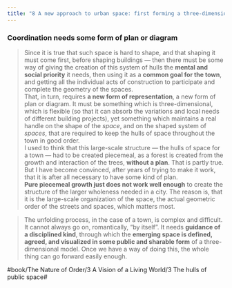 ```yaml
---
title: "8 A new approach to urban space: first forming a three-dimensional plan of hulls"
---
```


### Coordination needs some form of plan or diagram
> Since it is true that such space is hard to shape, and that shaping it must come first, before shaping buildings — then there must be some way of giving the creation of this system of hulls the **mental and social priority** it needs, then using it as a **common goal for the town**, and getting all the individual acts of construction to participate and complete the geometry of the spaces.  
> That, in turn, requires **a new form of representation**, a new form of plan or diagram. It must be something which is three-dimensional, which is flexible (so that it can absorb the variations and local needs of different building projects), yet something which maintains a real handle on the shape of the *space*, and on the shaped system of *spaces*, that are required to keep the hulls of space throughout the town in good order.  
> I used to think that this large-scale structure — the hulls of space for a town — had to be created piecemeal, as a forest is created from the growth and interaction of the trees, **without a plan**. That is partly true. But I have become convinced, after years of trying to make it work, that it is after all necessary to have some kind of plan.   
> **Pure piecemeal growth just does not work well enough** to create the structure of the larger wholeness needed in a city. The reason is, that it is the large-scale organization of the space, the actual geometric order of the streets and spaces, which matters most.  

> The unfolding process, in the case of a town, is complex and difficult. It cannot always go on, romantically, “by itself”. It needs **guidance of a disciplined kind**, through which the **emerging space is defined, agreed, and visualized in some public and sharable form** of a three-dimensional model. Once we have a way of doing this, the whole thing can go forward easily enough.  

#book/The Nature of Order/3 A Vision of a Living World/3 The hulls of public space#